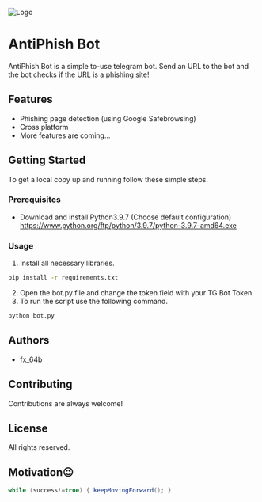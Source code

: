 
![Logo](https://i.ibb.co/K6VK6Lg/Microsoft-Teams-image.png)

    
# AntiPhish Bot

AntiPhish Bot is a simple to-use telegram bot. Send an URL to the bot and the bot checks if the URL is a phishing site!


## Features

- Phishing page detection (using Google Safebrowsing)
- Cross platform
- More features are coming...


  
## Getting Started

To get a local copy up and running follow these simple steps.

### Prerequisites
* Download and install Python3.9.7 (Choose default configuration)
  https://www.python.org/ftp/python/3.9.7/python-3.9.7-amd64.exe 


### Usage

1. Install all necessary libraries.
```bash
pip install -r requirements.txt
```
2. Open the bot.py file and change the token field with your TG Bot Token.
3. To run the script use the following command.
```bash
python bot.py
```


  
## Authors

- fx_64b

  
## Contributing

Contributions are always welcome!

  
## License
All rights reserved.

  
## Motivation😉

```java
while (success!=true) { keepMovingForward(); }
```
